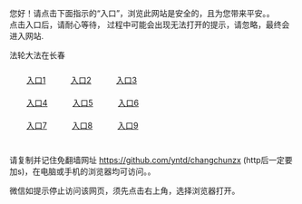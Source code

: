 您好！请点击下面指示的“入口”，浏览此网站是安全的，且为您带来平安。。 <br/>
点击入口后，请耐心等待， 过程中可能会出现无法打开的提示，请忽略，最终会进入网站. </br>

法轮大法在长春<br/>
<div style="padding:10px"><a style="margin:20px" target="_blank" href="https://dwun1v4yc640f.cloudfront.net/2Qpsp?gfogpig" id="ccLink1" rel="nofollow">入口1</a> <a target="_blank" style="margin:20px" href="https://d1nb4spb333i2u.cloudfront.net/2Qpsp?gvzbak" id="ccLink2" rel="nofollow">入口2</a> <a style="margin:20px" target="_blank" href="https://dvy1f9b3jg3ci.cloudfront.net/2Qpsp?zewzsnjb" id="ccLink3" rel="nofollow">入口3</a></div>

<div style="padding:10px" ><a style="margin:20px" target="_blank" href="https://dwun1v4yc640f.cloudfront.net/2Qpsp?gfogpig" id="ccLink4" rel="nofollow">入口4</a> <a style="margin:20px" href="https://d1nb4spb333i2u.cloudfront.net/2Qpsp?gvzbak" target="_blank" id="ccLink5" rel="nofollow">入口5</a> <a style="margin:20px" href="https://dvy1f9b3jg3ci.cloudfront.net/2Qpsp?zewzsnjb" target="_blank" id="ccLink6" rel="nofollow">入口6</a></div>

<div style="padding:10px"><a style="margin:20px" target="_blank" href="https://dwun1v4yc640f.cloudfront.net/2Qpsp?gfogpig" id="ccLink7" rel="nofollow">入口7</a> <a style="margin:20px" href="https://d1nb4spb333i2u.cloudfront.net/2Qpsp?gvzbak" target="_blank" id="ccLink8" rel="nofollow">入口8</a> <a style="margin:20px" target="_blank" href="https://dvy1f9b3jg3ci.cloudfront.net/2Qpsp?zewzsnjb" id="ccLink9" rel="nofollow">入口9</a></div>

<br/>



请复制并记住免翻墙网址 https://github.com/yntd/changchunzx (http后一定要加s)，在电脑或手机的浏览器均可访问。。<br/>

微信如提示停止访问该网页，须先点击右上角，选择浏览器打开。
